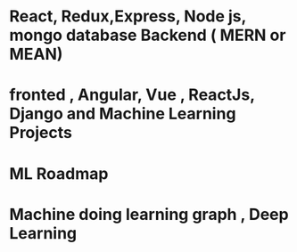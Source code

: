 #  React, Redux,Express, Node js, mongo database Backend   ( MERN or MEAN)
# fronted , Angular, Vue , ReactJs, Django and Machine Learning Projects
# ML Roadmap
# Machine doing learning graph , Deep Learning
